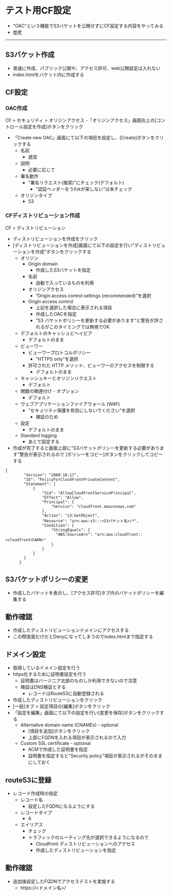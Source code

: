 # テスト用CF設定
- "OAC"という機能でS3バケットを公開せずにCF設定する内容をやってみる
- [参考](https://qiita.com/polarbear08/items/84b7add0ddd309abda74)

---
## S3バケット作成
- 普通に作成、パブリック公開や、アクセス許可、web公開設定は入れない
- index.htmlをバケット内に作成する

## CF設定
### OAC作成
CF > セキュリティ > オリジンアクセス
-「オリジンアクセス」画面右上の[コントロール設定を作成]ボタンをクリック
- 「Create new OAC」画面にて以下の項目を設定し、[Create]ボタンをクリックする
  - 名前
    - 適宜
  - 説明
    - 必要に応じて
  - 署名動作
    - "署名リクエスト(推奨)"にチェック(デフォルト)
      - "認証ヘッダーをうわkが来しない"は未チェック
  - オリジンタイプ
    - S3

### CFディストリビューション作成
CF > ディストリビューション
- ディストリビューションを作成をクリック
- [ディストリビューションを作成]画面にて以下の設定を行い"ディストリビューションを作成"ボタンをクリックする
  - オリジン
    - Origin domain
      - 作成したS3バケットを指定
    - 名前
      - 自動で入っているものを利用
    - オリジンアクセス
      - ”Origin access control settings (recommended)”を選択
    - Origin access control
      - 上記を選択した場合に表示される項目
      - 作成したOACを指定
      - ”S3 バケットポリシーを更新する必要があります”と警告が評されるがこのタイミングでは無視でOK
  - デフォルトのキャッシュビヘイビア
    - デフォルトのまま
  - ビューワー
    - ビューワープロトコルポリシー
      - ”HTTPS only”を選択
    - 許可された HTTP メソッド、ビューワーのアクセスを制限する
      - デフォルトのまま
  - キャッシュキーとオリジンリクエスト
    - デフォルト
  - 関数の関連付け - オプション
    - デフォルト
  - ウェブアプリケーションファイアウォール (WAF)
    - "セキュリティ保護を有効にしないでください"を選択
      - 検証のため
  - 設定
    - デフォルトのまま
  - Standard logging 
    - あとで設定する
- 作成が完了すると画面上部に"S3バケットポリシーを更新する必要があります"警告が表示されるので
  [ポリシーをコピー]ボタンをクリックしてコピーする
```
{
        "Version": "2008-10-17",
        "Id": "PolicyForCloudFrontPrivateContent",
        "Statement": [
            {
                "Sid": "AllowCloudFrontServicePrincipal",
                "Effect": "Allow",
                "Principal": {
                    "Service": "cloudfront.amazonaws.com"
                },
                "Action": "s3:GetObject",
                "Resource": "arn:aws:s3:::<S3バケット名>/*",
                "Condition": {
                    "StringEquals": {
                      "AWS:SourceArn": "arn:aws:cloudfront::<cloudfrontのARN>"
                    }
                }
            }
        ]
      }
```  
## S3バケットポリシーの変更
- 作成したバケットを表示し、[アクセス許可]タブ内のバケットポリシーを編集する

## 動作確認
- 作成したディストリビューションドメインにアクセスする
- この際度面だけだとDenyになってしまうのでindex.htmlまで指定する

## ドメイン設定
- 取得しているドメイン設定を行う
- https化するために証明書設定を行う
  - 証明書はバージニア北部のものしか利用できないので注意
  - 検証はDNS検証とする
    - レコードはRoute53に自動登録される
- 作成したディストリビューションをクリック
- [一般]タブ > 設定項目の[編集]ボタンをクリック
- 「設定を編集」画面にて以下の設定を行い[変更を保存]ボタンをクリックする
  - Alternative domain name (CNAMEs) - optional
    - [項目を追加]ボタンをクリック
    - 上部にFQDNを入れる項目が表示されるので入力
  - Custom SSL certificate - optional
    - ACMで作成した証明書を指定
    - 証明書を指定すると"Security policy"項目が表示されるがそのままにしておく

## route53に登録
- レコード作成時の指定
  - レコード名
    - 設定したFQDNになるようにする
  - レコードタイプ
    - A
  - エイリアス
    - チェック
    - トラフィックのルーティング先が選択できるようになるので
      - Cloudfront ディストリビューションへのアクセス
      - 作成したディストリビューションを指定

## 動作確認
- 追加後設定したFQDNでアクセステストを実施する
   - https://<ドメイン名>/
